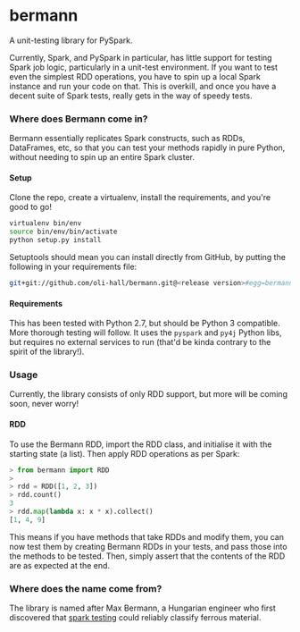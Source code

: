 # bermann

A unit-testing library for PySpark.

Currently, Spark, and PySpark in particular, has little support for testing Spark job logic, particularly in a unit-test environment. If you want to test even the simplest RDD operations, you have to spin up a local Spark instance and run your code on that. This is overkill, and once you have a decent suite of Spark tests, really gets in the way of speedy tests.

### Where does Bermann come in?

Bermann essentially replicates Spark constructs, such as RDDs, DataFrames, etc, so that you can test your methods rapidly in pure Python, without needing to spin up an entire Spark cluster.

#### Setup

Clone the repo, create a virtualenv, install the requirements, and you're good to go!

```bash
virtualenv bin/env
source bin/env/bin/activate
python setup.py install
```

Setuptools should mean you can install directly from GitHub, by putting the following in your requirements file:

```bash
git+git://github.com/oli-hall/bermann.git@<release version>#egg=bermann
```

#### Requirements

This has been tested with Python 2.7, but should be Python 3 compatible. More thorough testing will follow. It uses the `pyspark` and `py4j` Python libs, but requires no external services to run (that'd be kinda contrary to the spirit of the library!).

### Usage 

Currently, the library consists of only RDD support, but more will be coming soon, never worry! 

#### RDD

To use the Bermann RDD, import the RDD class, and initialise it with the starting state (a list). Then apply RDD operations as per Spark:

```python
> from bermann import RDD
> 
> rdd = RDD([1, 2, 3])
> rdd.count()
3
> rdd.map(lambda x: x * x).collect()
[1, 4, 9]
``` 

This means if you have methods that take RDDs and modify them, you can now test them by creating Bermann RDDs in your tests, and pass those into the methods to be tested. Then, simply assert that the contents of the RDD are as expected at the end.

### Where does the name come from?

The library is named after Max Bermann, a Hungarian engineer who first discovered that [spark testing](https://en.wikipedia.org/wiki/Spark_testing) could reliably classify ferrous material. 
